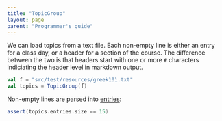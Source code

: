 ```yaml
---
title: "TopicGroup"
layout: page
parent: "Programmer's guide"
---
```



We can load topics from a text file. Each non-empty line is either an entry for a class day, or a header for a section of the course.  The difference between the two is that headers start with one or more `#` characters indiciating the header level in markdown output.

```scala
val f = "src/test/resources/greek101.txt"
val topics = TopicGroup(f)
```  

Non-empty lines are parsed into [entries](../topicEntry/):

```scala
assert(topics.entries.size == 15)
```
